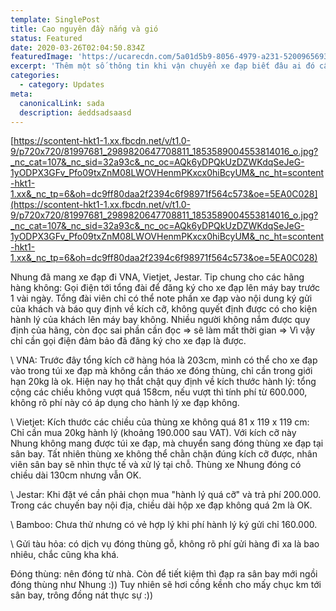 ```yaml
---
template: SinglePost
title: Cao nguyên đầy nắng và gió
status: Featured
date: 2020-03-26T02:04:50.834Z
featuredImage: 'https://ucarecdn.com/5a01d5b9-8056-4979-a231-5200965693be/'
excerpt: 'Thêm một số thông tin khi vận chuyển xe đạp biết đâu ai đó cần :))'
categories:
  - category: Updates
meta:
  canonicalLink: sada
  description: áeddsadsaasd
---
```

[https://scontent-hkt1-1.xx.fbcdn.net/v/t1.0-9/p720x720/81997681_2989820647708811_1853589004553814016_o.jpg?_nc_cat=107&_nc_sid=32a93c&_nc_oc=AQk6yDPQkUzDZWKdqSeJeG-1yODPX3GFv_Pfo09txZnM08LWOVHenmPKxcx0hiBcyUM&_nc_ht=scontent-hkt1-1.xx&_nc_tp=6&oh=dc9ff80daa2f2394c6f98971f564c573&oe=5EA0C028](https://scontent-hkt1-1.xx.fbcdn.net/v/t1.0-9/p720x720/81997681_2989820647708811_1853589004553814016_o.jpg?_nc_cat=107&_nc_sid=32a93c&_nc_oc=AQk6yDPQkUzDZWKdqSeJeG-1yODPX3GFv_Pfo09txZnM08LWOVHenmPKxcx0hiBcyUM&_nc_ht=scontent-hkt1-1.xx&_nc_tp=6&oh=dc9ff80daa2f2394c6f98971f564c573&oe=5EA0C028)



Nhung đã mang xe đạp đi VNA, Vietjet, Jestar. Tip chung cho các hãng hàng không: Gọi điện tới tổng đài để đăng ký cho xe đạp lên máy bay trước 1 vài ngày. Tổng đài viên chỉ có thể note phần xe đạp vào nội dung ký gửi của khách và báo quy định về kích cỡ, không quyết định được có cho kiện hành lý của khách lên máy bay không. Nhiều người không nắm được quy định của hãng, còn đọc sai phần cần đọc => sẽ làm mất thời gian => Vì vậy chỉ cần gọi điện đảm bảo đã đăng ký cho xe đạp là được.



\    VNA: Trước đây tổng kích cỡ hàng hóa là 203cm, mình có thể cho xe đạp vào trong túi xe đạp mà không cần tháo xe đóng thùng, chỉ cần trong giới hạn 20kg là ok. Hiện nay họ thắt chật quy định về kích thước hành lý: tổng cộng các chiều không vượt quá 158cm, nếu vượt thì tính phí từ 600.000, không rõ phí này có áp dụng cho hành lý xe đạp không.

\    Vietjet: Kích thước các chiều của thùng xe không quá 81 x 119 x 119 cm: Chỉ cần mua 20kg hành lý (khoảng 190.000 sau VAT). Với kích cỡ này Nhung không mang được túi xe đạp, mà chuyển sang đóng thùng xe đạp tại sân bay. Tất nhiên thùng xe không thể chằn chặn đúng kích cỡ được, nhân viên sân bay sẽ nhìn thực tế và xử lý tại chỗ. Thùng xe Nhung đóng có chiều dài 130cm nhưng vẫn OK.

\    Jestar: Khi đặt vé cần phải chọn mua "hành lý quá cỡ" và trả phí 200.000. Trong các chuyến bay nội địa, chiều dài hộp xe đạp không quá 2m là OK.

\    Bamboo: Chưa thử nhưng có vẻ hợp lý khi phí hành lý ký gửi chỉ 160.000.

\    Gửi tàu hỏa: có dịch vụ đóng thùng gỗ, không rõ phí gửi hàng đi xa là bao nhiêu, chắc cũng kha khá.



Đóng thùng: nên đóng từ nhà. Còn để tiết kiệm thì đạp ra sân bay mới ngồi đóng thùng như Nhung :)) Tuy nhiên sẽ hơi cồng kềnh cho mấy chục km tới sân bay, trông đồng nát thực sự :))
